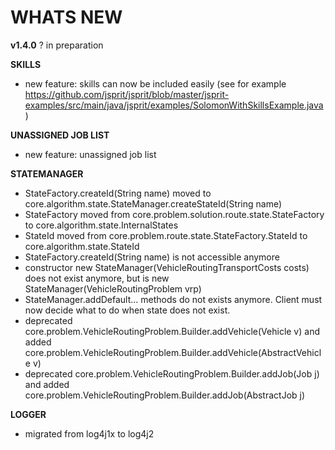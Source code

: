 WHATS NEW
==========
**v1.4.0** ? in preparation

<b> SKILLS </b>

- new feature: skills can now be included easily (see for example https://github.com/jsprit/jsprit/blob/master/jsprit-examples/src/main/java/jsprit/examples/SolomonWithSkillsExample.java)

<b> UNASSIGNED JOB LIST</b>

- new feature: unassigned job list 

<b> STATEMANAGER </b>

- StateFactory.createId(String name) moved to core.algorithm.state.StateManager.createStateId(String name)
- StateFactory moved from core.problem.solution.route.state.StateFactory to core.algorithm.state.InternalStates
- StateId moved from core.problem.route.state.StateFactory.StateId to core.algorithm.state.StateId
- StateFactory.createId(String name) is not accessible anymore
- constructor new StateManager(VehicleRoutingTransportCosts costs) does not exist anymore, but is new StateManager(VehicleRoutingProblem vrp)
- StateManager.addDefault... methods do not exists anymore. Client must now decide what to do when state does not exist.
- deprecated core.problem.VehicleRoutingProblem.Builder.addVehicle(Vehicle v) and added core.problem.VehicleRoutingProblem.Builder.addVehicle(AbstractVehicle v)
- deprecated core.problem.VehicleRoutingProblem.Builder.addJob(Job j) and added core.problem.VehicleRoutingProblem.Builder.addJob(AbstractJob j)

<b> LOGGER </b>
- migrated from log4j1x to log4j2
